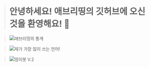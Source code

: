 > # 안녕하세요! 애브리띵의 깃허브에 오신것을 환영해요! 👋

> ![애브리띵의 통계](https://github-readme-stats.vercel.app/api?username=OHvrything)

> ![제가 가장 많이 쓰는 언어!](https://github-readme-stats.vercel.app/api/top-langs/?username=OHvrything&layout=compact)

> ![띵이봇 V.2](https://github-readme-stats.vercel.app/api/pin/?username=OHvrything&repo=thingebotV2)
